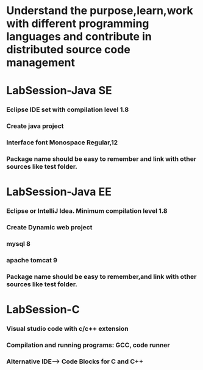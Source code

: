 # Understand the purpose,learn,work with different programming languages and contribute in distributed source code management

# LabSession-Java SE 
### Eclipse IDE set with compilation level 1.8 
### Create java project
### Interface font Monospace Regular,12  
### Package name should be easy to remember and link with other sources like test folder.  

# LabSession-Java EE 
### Eclipse or IntelliJ Idea. Minimum compilation level 1.8
### Create Dynamic web project
### mysql 8
### apache tomcat 9
### Package name should be easy to remember,and link with other sources like test folder. 

# LabSession-C 
### Visual studio code with c/c++ extension 
### Compilation and running programs: GCC, code runner   
### Alternative IDE--> Code Blocks for C and C++ 



